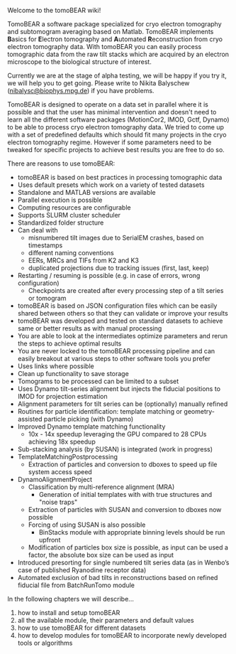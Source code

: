 Welcome to the tomoBEAR wiki!

TomoBEAR a software package specialized for cryo electron tomography and subtomogram averaging based on Matlab. TomoBEAR implements **B**asics for **E**lectron tomography and **A**utomated **R**econstruction from cryo electron tomography data. With tomoBEAR you can easily process tomographic data from the raw tilt stacks which are acquired by an electron microscope to the biological structure of interest.

Currently we are at the stage of alpha testing, we will be happy if you try it, we will help you to get going. Please write to Nikita Balyschew (nibalysc@biophys.mpg.de) if you have problems.

TomoBEAR is designed to operate on a data set in parallel where it is possible and that the user has minimal intervention and doesn't need to learn all the different software packages (MotionCor2, IMOD, Gctf, Dynamo) to be able to process cryo electron tomography data. We tried to come up with a set of predefined defaults which should fit many projects in the cryo electron tomography regime. However if some parameters need to be tweaked for specific projects to achieve best results you are free to do so.

There are reasons to use tomoBEAR:
* tomoBEAR is based on best practices in processing tomographic data
* Uses default presets which work on a variety of tested datasets
* Standalone and MATLAB versions are available
* Parallel execution is possible
* Computing resources are configurable
* Supports SLURM cluster scheduler
* Standardized folder structure
* Can deal with
  * misnumbered tilt images due to SerialEM crashes, based on timestamps
  * different naming conventions
  * EERs, MRCs and TIFs from K2 and K3
  * duplicated projections due to tracking issues (first, last, keep)
* Restarting / resuming is possible (e.g. in case of errors, wrong configuration)
  * Checkpoints are created after every processing step of a tilt series or tomogram
* tomoBEAR is based on JSON configuration files which can be easily shared between others so that they can validate or improve your results
* tomoBEAR was developed and tested on standard datasets to achieve same or better results as with manual processing
* You are able to look at the intermediates optimize parameters and rerun the steps to achieve optimal results
* You are never locked to the tomoBEAR processing pipeline and can easily breakout at various steps to other software tools you prefer
* Uses links where possible
* Clean up functionality to save storage
* Tomograms to be processed can be limited to a subset
* Uses Dynamo tilt-series alignment but injects the fiducial positions to IMOD for projection estimation
* Alignment parameters for tilt series can be (optionally) manually refined
* Routines for particle identification: template matching or geometry-assisted particle picking (with Dynamo)
* Improved Dynamo template matching functionality
  * 10x - 14x speedup leveraging the GPU compared to 28 CPUs achieving 18x speedup
* Sub-stacking analysis (by SUSAN) is integrated (work in progress)
* TemplateMatchingPostprocessing
  * Extraction of particles and conversion to dboxes to speed up file system access speed
* DynamoAlignmentProject
  * Classification by multi-reference alignment (MRA)
    * Generation of initial templates with with true structures and "noise traps"
  * Extraction of particles with SUSAN and conversion to dboxes now possible
  * Forcing of using SUSAN is also possible
    * BinStacks module with appropriate binning levels should be run upfront
  * Modification of particles box size is possible, as input can be used a factor, the absolute box size can be used as input
* Introduced presorting for single numbered tilt series data (as in Wenbo’s case of published Ryanodine receptor data)
* Automated exclusion of bad tilts in reconstructions based on refined fiducial file from BatchRunTomo module

In the following chapters we will describe...

1. how to install and setup tomoBEAR
2. all the available module, their parameters and default values
3. how to use tomoBEAR for different datasets
4. how to develop modules for tomoBEAR to incorporate newly developed tools or algorithms